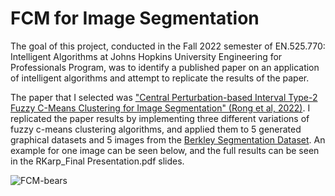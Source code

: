 # FCM for Image Segmentation
The goal of this project, conducted in the Fall 2022 semester of EN.525.770: Intelligent Algorithms at Johns Hopkins University Engineering for Professionals Program, was to identify a published paper on an application of intelligent algorithms and attempt to replicate the results of the paper.

The paper that I selected was ["Central Perturbation-based Interval Type-2 Fuzzy C-Means Clustering for Image Segmentation" (Rong et al, 2022)](https://doi.org/10.1109/ICNLP55136.2022.00025). I replicated the paper results by implementing three different variations of fuzzy c-means clustering algorithms, and applied them to 5 generated graphical datasets and 5 images from the [Berkley Segmentation Dataset](https://www2.eecs.berkeley.edu/Research/Projects/CS/vision/grouping/resources.html). An example for one image can be seen below, and the full results can be seen in the RKarp_Final Presentation.pdf slides.

![FCM-bears](https://github.com/rskarp/fcm-image-segmentation/assets/25010692/d6e4ca74-71dd-4073-92ad-a87aa0350cbc)
